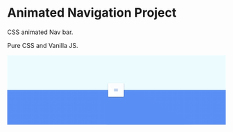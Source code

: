 # Animated Navigation Project

CSS animated Nav bar.

Pure CSS and Vanilla JS.

![animated-nav](animated-nav.gif)
